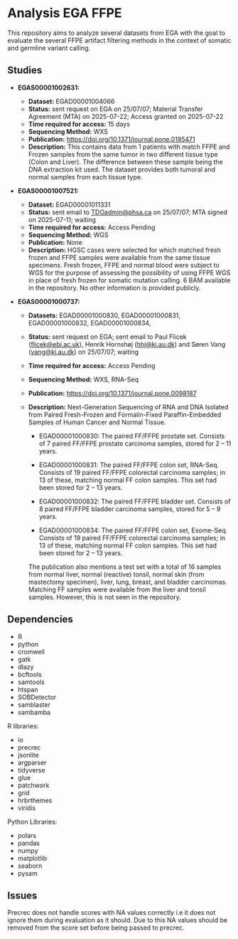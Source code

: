 # Analysis EGA FFPE

This repository aims to analyze several datasets from EGA with the goal to evaluate the several FFPE artifact filtering methods in the context of somatic and germline variant calling.

## Studies

- **EGAS00001002631:**
    - **Dataset:** EGAD00001004066
    - **Status:** sent request on EGA on 25/07/07; Material Transfer Agreement (MTA) on 2025-07-22; Access granted on 2025-07-22 
    - **Time required for access:** 15 days
    - **Sequencing Method:** WXS
    - **Publication:** https://doi.org/10.1371/journal.pone.0195471
    - **Description:** This contains data from 1 patients with match FFPE and Frozen samples from the same tumor in two different tissue type (Colon and Liver). The difference between these sample being the DNA extraction kit used. The dataset provides both tumoral and normal samples from each tissue type.


- **EGAS00001007521:**
    - **Dataset:** EGAD00001011331
    - **Status:** sent email to TDOadmin@phsa.ca on 25/07/07; MTA signed on 2025-07-11; waiting
    - **Time required for access:** Access Pending
    - **Sequencing Method:** WGS
    - **Publication:** None
    - **Description:** HGSC cases were selected for which matched fresh frozen and FFPE samples were available from the same tissue specimens.  Fresh frozen, FFPE and normal blood were subject to WGS for the purpose of assessing the possibility of using FFPE WGS in place of fresh frozen for somatic mutation calling. 6 BAM available in the repository. No other information is provided publicly.


- **EGAS00001000737:**
    - **Datasets:** EGAD00001000830, EGAD00001000831, EGAD00001000832, EGAD00001000834, 
    - **Status:** sent request on EGA; sent email to Paul Flicek (flicek@ebi.ac.uk), Henrik Hornshøj (hhj@ki.au.dk) and Søren Vang (vang@ki.au.dk) on 25/07/07; waiting
    - **Time required for access:** Access Pending
    - **Sequencing Method:** WXS, RNA-Seq
    - **Publication:** https://doi.org/10.1371/journal.pone.0098187
    - **Description:** Next-Generation Sequencing of RNA and DNA Isolated from Paired Fresh-Frozen and Formalin-Fixed Paraffin-Embedded Samples of Human Cancer and Normal Tissue.

        - EGAD00001000830: The paired FF/FFPE prostate set. Consists of 7 paired FF/FFPE prostate carcinoma samples, stored for 2 – 11 years.

        - EGAD00001000831: The paired FF/FFPE colon set, RNA-Seq. Consists of 19 paired FF/FFPE colorectal carcinoma samples; in 13 of these, matching normal FF colon samples. This set had been stored for 2 – 13 years.
        
        - EGAD00001000832: The paired FF/FFPE bladder set. Consists of 8 paired FF/FFPE bladder carcinoma samples, stored for 5 – 9 years.

        - EGAD00001000834: The paired FF/FFPE colon set, Exome-Seq. Consists of 19 paired FF/FFPE colorectal carcinoma samples; in 13 of these, matching normal FF colon samples. This set had been stored for 2 – 13 years.

        The publication also mentions a test set with a total of 16 samples from normal liver, normal (reactive) tonsil, normal skin (from mastectomy specimen), liver, lung, breast, and bladder carcinomas. Matching FF samples were available from the liver and tonsil samples. However, this is not seen in the repository.


## Dependencies

- R
- python
- cromwell
- gatk
- dlazy
- bcftools
- samtools
- htspan
- SOBDetector
- samblaster
- sambamba

R libraries:

- io
- precrec
- jsonlite
- argparser
- tidyverse
- glue
- patchwork
- grid
- hrbrthemes
- viridis

Python Libraries:
- polars
- pandas
- numpy
- matplotlib
- seaborn
- pysam



## Issues

Precrec does not handle scores with NA values correctly i.e it does not ignore them during evaluation as it should. Due to this NA values should be removed from the score set before being passed to precrec.






